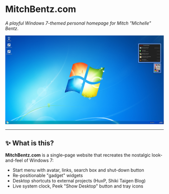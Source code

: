 # MitchBentz.com  
*A playful Windows 7-themed personal homepage for Mitch "Michelle" Bentz*.

![Screenshot of the site](preview.png)  <!---- drop in a screenshot if you like -->

---

## ✨  What is this?

**MitchBentz.com** is a single–page website that recreates the nostalgic look-and-feel of Windows 7:
 
* Start menu with avatar, links, search box and shut-down button  
* Re-positionable "gadget" widgets
* Desktop shortcuts to external projects (HuxP, Shiki Taigen Blog)  
* Live system clock, Peek "Show Desktop" button and tray icons
